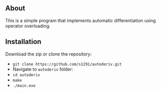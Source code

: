 ## About
This is a simple program that implements automatic differentiation using operator overloading.
## Installation
Download the zip or clone the repository:

- `git clone https://github.com/s1291/autoderiv.git`
- Navigate to `autoderiv` folder:
 - `cd autoderiv`
- `make`
- `./main.exe`


